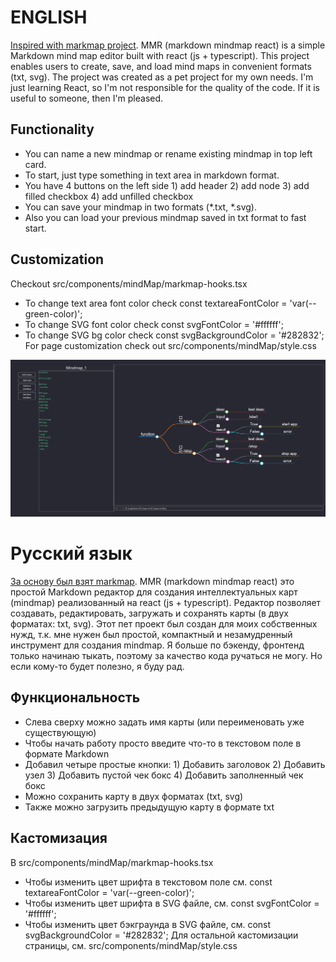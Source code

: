 # ENGLISH
[Inspired with markmap project](https://github.com/markmap/markmap). 
MMR (markdown mindmap react) is a simple Markdown mind map editor built with react (js + typescript). This project enables users to create, save, and load mind maps in convenient formats (txt, svg).
The project was created as a pet project for my own needs. I'm just learning React, so I'm not responsible for the quality of the code. If it is useful to someone, then I'm pleased.
## Functionality
- You can name a new mindmap or rename existing mindmap in top left card.
- To start, just type something in text area in markdown format.
- You have 4 buttons on the left side 1) add header 2) add node 3) add filled checkbox 4) add unfilled checkbox
- You can save your mindmap in two formats (*.txt, *.svg).
- Also you can load your previous mindmap saved in txt format to fast start.
## Customization
Checkout src/components/mindMap/markmap-hooks.tsx
- To change text area font color check const textareaFontColor = 'var(--green-color)';
- To change SVG font color check const svgFontColor = '#ffffff';
- To change SVG bg color check const svgBackgroundColor = '#282832';
For page customization check out src/components/mindMap/style.css
<a href="https://mindmap.nocturnal-app.ru" target="_blank">
    <img src="https://github.com/KaigorodovTuskul/markdown_mindmap_react/blob/stable/src/assets/images/readme-header.png">
</a>



# Русский язык
[За основу был взят markmap](https://github.com/markmap/markmap).
MMR (markdown mindmap react) это простой Markdown редактор для создания интеллектуальных карт (mindmap) реализованный на react (js + typescript). Редактор позволяет создавать, редактировать, загружать и сохранять карты (в двух форматах: txt, svg).
Этот пет проект был создан для моих собственных нужд, т.к. мне нужен был простой, компактный и незамудренный инструмент для создания mindmap. Я больше по бэкенду, фронтенд только начинаю тыкать, поэтому за качество кода ручаться не могу. Но если кому-то будет полезно, я буду рад.
## Функциональность
- Слева сверху можно задать имя карты (или переименовать уже существующую)
- Чтобы начать работу просто введите что-то в текстовом поле в формате Markdown
- Добавил четыре простые кнопки: 1) Добавить заголовок 2) Добавить узел 3) Добавить пустой чек бокс 4) Добавить заполненный чек бокс
- Можно сохранить карту в двух форматах (txt, svg)
- Также можно загрузить предыдущую карту в формате txt
## Кастомизация
В src/components/mindMap/markmap-hooks.tsx
- Чтобы изменить цвет шрифта в текстовом поле см. const textareaFontColor = 'var(--green-color)';
- Чтобы изменить цвет шрифта в SVG файле, см. const svgFontColor = '#ffffff';
- Чтобы изменить цвет бэкграунда в SVG файле, см. const svgBackgroundColor = '#282832';
Для остальной кастомизации страницы, см. src/components/mindMap/style.css
